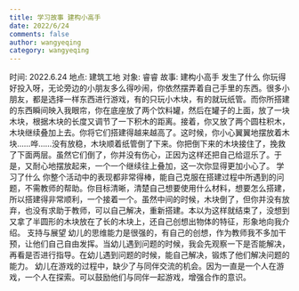 ```yaml
---
title: 学习故事 建构小高手
date: 2022/6/24
comments: false
author: wangyeqing
category: wangyeqing
---
```


时间: 2022.6.24
地点: 建筑工地
对象: 睿睿
故事: 建构小高手
发生了什么
你玩得好投入呀，无论旁边的小朋友多么得吵闹，你依然摆弄着自己手里的东西。很多小朋友，都是选择一样东西进行游戏，有的只玩小木块，有的就玩纸管。而你所搭建的东西瞬间映入我眼帘，你在底座放了两个饮料罐，然后在罐子的上面，放了一块木块，根据木块的长度又调节了一下积木的距离。接着，你又放了两个圆柱积木，木块继续叠加上去。你将它们搭建得越来越高了。这时候，你小心翼翼地摆放着木块……哗……没有放稳，木块顺着纸管倒了下来。你把倒下来的木块接住了，挽救了下面两层。虽然它们倒了，你并没有伤心，正因为这样还把自己给逗乐了。于是，又耐心地摆放起来，一个一个继续往上叠加，这一次你显得更加小心了。
学习了什么
你整个活动中的表现都非常得棒，能自己克服在搭建过程中所遇到的问题，不需教师的帮助。你目标清晰，清楚自己想要使用什么材料，想要怎么搭建，所以搭建得非常顺利，一个接着一个。虽然中间的时候，木块倒了，但你并没有放弃，也没有求助于教师，可以自己解决，重新搭建。本以为这样就结束了，没想到又拿了半圆形的木块放在了长的木块上，还自己创想出物体的特征，形象地向我介绍。
支持与展望
幼儿的思维能力是很强的，有自己的创想，作为教师我不多加干预，让他们自己自由发挥。当幼儿遇到问题的时候，我会先观察一下是否能解决，再看是否进行指导。在幼儿遇到问题的时候，能自己解决，锻炼了他们解决问题的能力。
幼儿在游戏的过程中，缺少了与同伴交流的机会。因为一直是一个人在游戏，一个人在探索。可以鼓励他们与同伴一起游戏，增强合作的意识。
